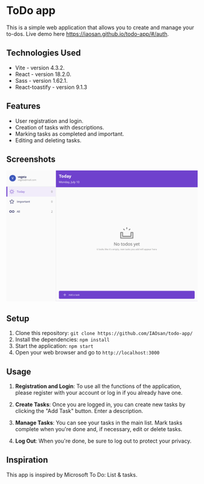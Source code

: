 # ToDo app

This is a simple web application that allows you to create and manage your to-dos. Live demo here https://iaosan.github.io/todo-app/#/auth.

## Technologies Used

-   Vite - version 4.3.2.
-   React - version 18.2.0.
-   Sass - version 1.62.1.
-   React-toastify - version 9.1.3

## Features

-   User registration and login.
-   Creation of tasks with descriptions.
-   Marking tasks as completed and important.
-   Editing and deleting tasks.

## Screenshots

![app screnshot](./screenshot.png)

## Setup

1. Clone this repository: `git clone https://github.com/IAOsan/todo-app/`
2. Install the dependencies: `npm install`
3. Start the application: `npm start`
4. Open your web browser and go to `http://localhost:3000`

## Usage

1. **Registration and Login**: To use all the functions of the application, please register with your account or log in if you already have one.

2. **Create Tasks**: Once you are logged in, you can create new tasks by clicking the "Add Task" button. Enter a description.

3. **Manage Tasks**: You can see your tasks in the main list. Mark tasks complete when you're done and, if necessary, edit or delete tasks.

4. **Log Out**: When you're done, be sure to log out to protect your privacy.

## Inspiration

This app is inspired by Microsoft To Do: List & tasks.
